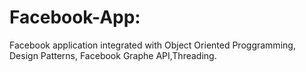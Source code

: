 # Facebook-App:
Facebook application integrated with Object Oriented Proggramming, Design Patterns, Facebook Graphe API,Threading.
